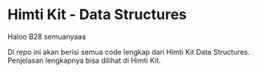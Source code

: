 # Himti Kit - Data Structures

Haloo B28 semuanyaaa

Di repo ini akan berisi semua code lengkap dari Himti Kit Data Structures. Penjelasan lengkapnya bisa dilihat di Himti Kit.
